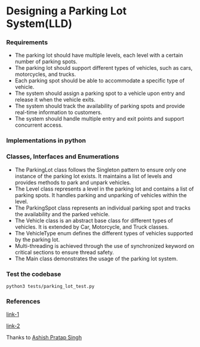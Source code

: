 <h1> Designing a Parking Lot System(LLD) </h1>

<h3> Requirements </h3>

- The parking lot should have multiple levels, each level with a certain number of parking spots.
- The parking lot should support different types of vehicles, such as cars, motorcycles, and trucks.
- Each parking spot should be able to accommodate a specific type of vehicle.
- The system should assign a parking spot to a vehicle upon entry and release it when the vehicle exits.
- The system should track the availability of parking spots and provide real-time information to customers.
- The system should handle multiple entry and exit points and support concurrent access.

<h3> Implementations in python </h3>

<h3> Classes, Interfaces and Enumerations </h3>

- The ParkingLot class follows the Singleton pattern to ensure only one instance of the parking lot exists. It maintains a list of levels and provides methods to park and unpark vehicles.
- The Level class represents a level in the parking lot and contains a list of parking spots. It handles parking and unparking of vehicles within the level.
- The ParkingSpot class represents an individual parking spot and tracks the availability and the parked vehicle.
- The Vehicle class is an abstract base class for different types of vehicles. It is extended by Car, Motorcycle, and Truck classes.
- The VehicleType enum defines the different types of vehicles supported by the parking lot.
- Multi-threading is achieved through the use of synchronized keyword on critical sections to ensure thread safety.
- The Main class demonstrates the usage of the parking lot system.

<h3> Test the codebase </h3>

```python3 tests/parking_lot_test.py```

<h3> References </h3>

[link-1](https://github.com/ashishps1/awesome-low-level-design/blob/main/problems/parking-lot.md)

[link-2](https://docs.python.org/3.0/tutorial/index.html)

Thanks to [Ashish Pratap Singh](https://github.com/ashishps1)

